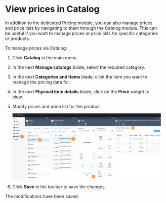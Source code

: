 # View prices in Catalog

In addition to the dedicated Pricing module, you can also manage prices and price lists by navigating to them through the Catalog module. This can be useful if you want to manage prices or price lists for specific categories or products.

To manage prices via Catalog:
 
1. Click **Catalog** in the main menu.
1. In the next **Manage catalogs** blade, select the required category.
1. In the next **Categories and Items** blade, click the item you want to manage the pricing data for.
1. In the next **Physical item details** blade, click on the **Price** widget to view.
1. Modify prices and price list for the product.

    ![Price screen](media/prices-from-catalog.png)

1. Click **Save** in the toolbar to save the changes.

The modifications have been saved.